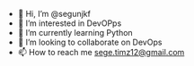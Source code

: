 - 👋 Hi, I’m @segunjkf
- 👀 I’m interested in DevOPps
- 🌱 I’m currently learning Python
- 💞️ I’m looking to collaborate on DevOps
- 📫 How to reach me sege.timz12@gmail.com

<!---
segunjkf/segunjkf is a ✨ special ✨ repository because its `README.md` (this file) appears on your GitHub profile.
You can click the Preview link to take a look at your changes.
--->
